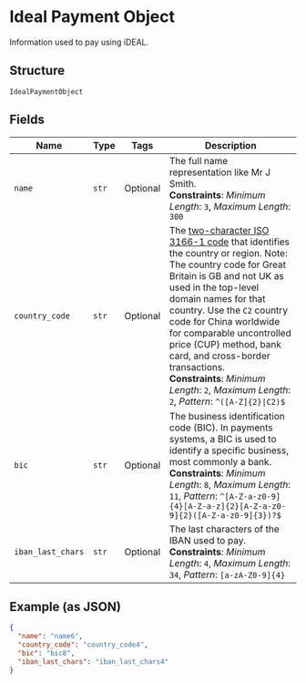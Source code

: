 
# Ideal Payment Object

Information used to pay using iDEAL.

## Structure

`IdealPaymentObject`

## Fields

| Name | Type | Tags | Description |
|  --- | --- | --- | --- |
| `name` | `str` | Optional | The full name representation like Mr J Smith.<br>**Constraints**: *Minimum Length*: `3`, *Maximum Length*: `300` |
| `country_code` | `str` | Optional | The [two-character ISO 3166-1 code](/api/rest/reference/country-codes/) that identifies the country or region. Note: The country code for Great Britain is GB and not UK as used in the top-level domain names for that country. Use the `C2` country code for China worldwide for comparable uncontrolled price (CUP) method, bank card, and cross-border transactions.<br>**Constraints**: *Minimum Length*: `2`, *Maximum Length*: `2`, *Pattern*: `^([A-Z]{2}\|C2)$` |
| `bic` | `str` | Optional | The business identification code (BIC). In payments systems, a BIC is used to identify a specific business, most commonly a bank.<br>**Constraints**: *Minimum Length*: `8`, *Maximum Length*: `11`, *Pattern*: `^[A-Z-a-z0-9]{4}[A-Z-a-z]{2}[A-Z-a-z0-9]{2}([A-Z-a-z0-9]{3})?$` |
| `iban_last_chars` | `str` | Optional | The last characters of the IBAN used to pay.<br>**Constraints**: *Minimum Length*: `4`, *Maximum Length*: `34`, *Pattern*: `[a-zA-Z0-9]{4}` |

## Example (as JSON)

```json
{
  "name": "name6",
  "country_code": "country_code4",
  "bic": "bic8",
  "iban_last_chars": "iban_last_chars4"
}
```

